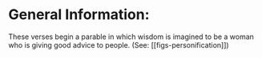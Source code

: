# General Information:

These verses begin a parable in which wisdom is imagined to be a woman who is giving good advice to people. (See: [[figs-personification]])